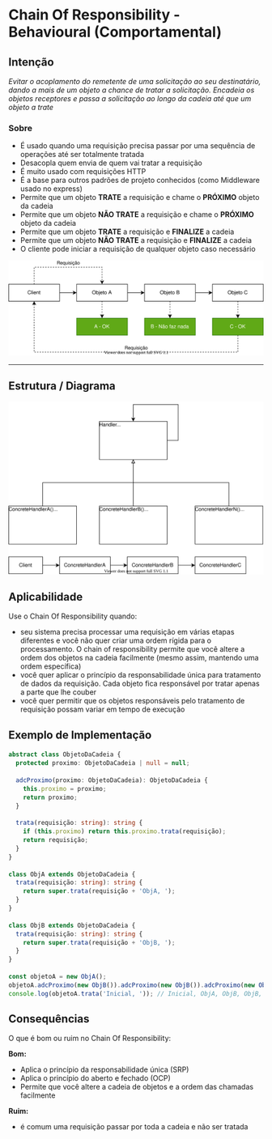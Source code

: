 # Chain Of Responsibility - Behavioural (Comportamental)

## Intenção

*Evitar o acoplamento do remetente de uma solicitação ao seu destinatário, dando a mais de um objeto a chance de tratar a solicitação. Encadeia os objetos receptores e passa a solicitação ao longo da cadeia até que um objeto a trate*

### Sobre

- É usado quando uma requisição precisa passar por uma sequência de operações até ser totalmente tratada
- Desacopla quem envia de quem vai tratar a requisição
- É muito usado com requisições HTTP
- É a base para outros padrões de projeto conhecidos (como Middleware usado no express)
- Permite que um objeto **TRATE** a requisição e chame o **PRÓXIMO** objeto da cadeia
- Permite que um objeto **NÃO TRATE** a requisição e chame o **PRÓXIMO** objeto da cadeia
- Permite que um objeto **TRATE** a requisição e **FINALIZE** a cadeia
- Permite que um objeto **NÃO TRATE** a requisição e **FINALIZE** a cadeia
- O cliente pode iniciar a requisição de qualquer objeto caso necessário

![Chain of Responbility sobre](diagramas/sobre.svg)

---

## Estrutura / Diagrama

![Chain of Responsibility diagram](diagramas/chain-of-responsibility-diagram.svg)

## Aplicabilidade

Use o Chain Of Responsibility quando:

- seu sistema precisa processar uma requisição em várias etapas diferentes e você não quer criar uma ordem rígida para o processamento. O chain of responsibility permite que você altere a ordem dos objetos na cadeia facilmente (mesmo assim, mantendo uma ordem específica)
- você quer aplicar o princípio da responsabilidade única para tratamento de dados da requisição. Cada objeto fica responsável por tratar apenas a parte que lhe couber
- você quer permitir que os objetos responsáveis pelo tratamento de requisição possam variar em tempo de execução



## Exemplo de Implementação

```typescript
abstract class ObjetoDaCadeia {
  protected proximo: ObjetoDaCadeia | null = null;

  adcProximo(proximo: ObjetoDaCadeia): ObjetoDaCadeia {
    this.proximo = proximo;
    return proximo;
  }

  trata(requisição: string): string {
    if (this.proximo) return this.proximo.trata(requisição);
    return requisição;
  }
}

class ObjA extends ObjetoDaCadeia {
  trata(requisição: string): string {
    return super.trata(requisição + 'ObjA, ');
  }
}

class ObjB extends ObjetoDaCadeia {
  trata(requisição: string): string {
    return super.trata(requisição + 'ObjB, ');
  }
}

const objetoA = new ObjA();
objetoA.adcProximo(new ObjB()).adcProximo(new ObjB()).adcProximo(new ObjA());
console.log(objetoA.trata('Inicial, ')); // Inicial, ObjA, ObjB, ObjB, ObjA
```

## Consequências

O que é bom ou ruim no Chain Of Responsibility:

**Bom:**
- Aplica o princípio da responsabilidade única (SRP)
- Aplica o princípio do aberto e fechado (OCP)
- Permite que você altere a cadeia de objetos e a ordem das chamadas facilmente

**Ruim:**
- é comum uma requisição passar por toda a cadeia e não ser tratada
